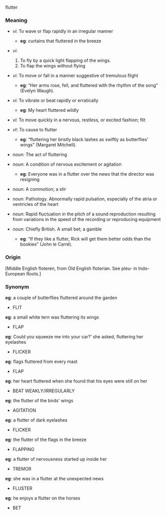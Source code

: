 flutter
### Meaning
+ _vi_: To wave or flap rapidly in an irregular manner
    + __eg__: curtains that fluttered in the breeze
+ _vi_: 
   1. To fly by a quick light flapping of the wings.
   2. To flap the wings without flying
+ _vi_: To move or fall in a manner suggestive of tremulous flight
    + __eg__: “Her arms rose, fell, and fluttered with the rhythm of the song” (Evelyn Waugh).
+ _vi_: To vibrate or beat rapidly or erratically
    + __eg__: My heart fluttered wildly
+ _vi_: To move quickly in a nervous, restless, or excited fashion; flit
+ _vt_: To cause to flutter
    + __eg__:  “fluttering her bristly black lashes as swiftly as butterflies' wings” (Margaret Mitchell). 

+ _noun_: The act of fluttering
+ _noun_: A condition of nervous excitement or agitation
    + __eg__: Everyone was in a flutter over the news that the director was resigning
+ _noun_: A commotion; a stir
+ _noun_: Pathology. Abnormally rapid pulsation, especially of the atria or ventricles of the heart
+ _noun_: Rapid fluctuation in the pitch of a sound reproduction resulting from variations in the speed of the recording or reproducing equipment
+ _noun_: Chiefly British. A small bet; a gamble
    + __eg__: “If they like a flutter, Rick will get them better odds than the bookies” (John le Carré).

### Origin

[Middle English floteren, from Old English floterian. See pleu- in Indo-European Roots.]

### Synonym

__eg__: a couple of butterflies fluttered around the garden

+ FLIT

__eg__: a small white tern was fluttering its wings

+ FLAP

__eg__: Could you squeeze me into your car?’ she asked, fluttering her eyelashes

+ FLICKER

__eg__: flags fluttered from every mast

+ FLAP

__eg__: her heart fluttered when she found that his eyes were still on her

+ BEAT WEAKLY/IRREGULARLY

__eg__: the flutter of the birds' wings

+ AGITATION

__eg__: a flutter of dark eyelashes

+ FLICKER

__eg__: the flutter of the flags in the breeze

+ FLAPPING

__eg__: a flutter of nervousness started up inside her

+ TREMOR

__eg__: she was in a flutter at the unexpected news

+ FLUSTER

__eg__: he enjoys a flutter on the horses

+ BET


